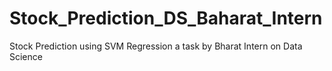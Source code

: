# Stock_Prediction_DS_Baharat_Intern
Stock Prediction using SVM Regression a task by Bharat Intern on Data Science
